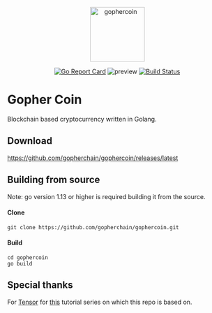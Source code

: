 <p align="center">
    <img alt="gophercoin" height="125" src="https://raw.githubusercontent.com/gopherchain/gophercoin/master/logo.png" style="max-width:100%;">
    <br>
</p>


<div align="center">
    
[![Go Report Card](https://goreportcard.com/badge/github.com/gopherchain/gophercoin)](https://goreportcard.com/report/github.com/gopherchain/gophercoin)
![preview](https://img.shields.io/badge/platform-linux%20%7C%20%20win-blue)
[![Build Status](https://travis-ci.com/gopherchain/gophercoin.svg?branch=master)](https://travis-ci.com/gopherchain/gophercoin)

</div>

# Gopher Coin
Blockchain based cryptocurrency written in Golang.

## Download

https://github.com/gopherchain/gophercoin/releases/latest

## Building from source
Note: go version 1.13 or higher is required building it from the source.

#### Clone
```
git clone https://github.com/gopherchain/gophercoin.git
```
#### Build
```
cd gophercoin
go build
```

## Special thanks
For [Tensor](https://github.com/tensor-programming) for [this](https://youtu.be/mYlHT9bB6OE) tutorial series on which this repo is based on.
